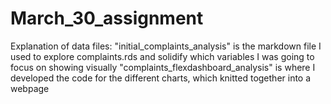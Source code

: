 # March_30_assignment

Explanation of data files: 
"initial_complaints_analysis" is the markdown file I used to explore complaints.rds and solidify which variables I was going to focus on showing visually
"complaints_flexdashboard_analysis" is where I developed the code for the different charts, which knitted together into a webpage
